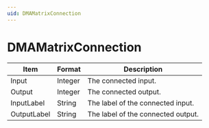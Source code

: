 ```yaml
---
uid: DMAMatrixConnection
---
```


# DMAMatrixConnection

| Item        | Format  | Description                        |
|-------------|---------|------------------------------------|
| Input       | Integer | The connected input.               |
| Output      | Integer | The connected output.              |
| InputLabel  | String  | The label of the connected input.  |
| OutputLabel | String  | The label of the connected output. |
